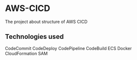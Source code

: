# AWS-CICD
The project about structure of AWS CICD

## Technologies used
CodeCommit
CodeDeploy
CodePipeline
CodeBuild
ECS
Docker
CloudFormation
SAM
